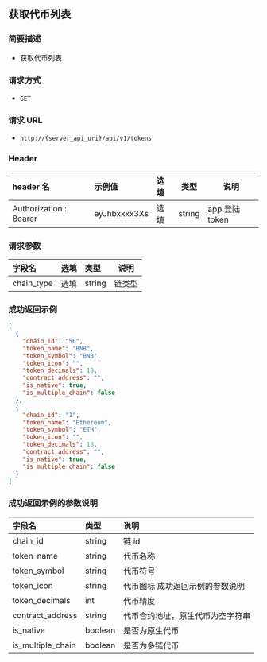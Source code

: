 ## 获取代币列表

### 简要描述

- 获取代币列表

### 请求方式

- `GET`

### 请求 URL

- `http://{server_api_uri}/api/v1/tokens`

### Header

| header 名              | 示例值       | 选填 | 类型   | 说明           |
| :--------------------- | :----------- | :--- | ------ | -------------- |
| Authorization : Bearer | eyJhbxxxx3Xs | 选填 | string | app 登陆 token |

### 请求参数

| 字段名     | 选填 | 类型   | 说明   |
| :--------- | :--- | :----- | ------ |
| chain_type | 选填 | string | 链类型 |

### 成功返回示例

```json
[
  {
    "chain_id": "56",
    "token_name": "BNB",
    "token_symbol": "BNB",
    "token_icon": "",
    "token_decimals": 18,
    "contract_address": "",
    "is_native": true,
    "is_multiple_chain": false
  },
  {
    "chain_id": "1",
    "token_name": "Ethereum",
    "token_symbol": "ETH",
    "token_icon": "",
    "token_decimals": 18,
    "contract_address": "",
    "is_native": true,
    "is_multiple_chain": false
  }
]
```

### 成功返回示例的参数说明

| 字段名            | 类型    | 说明                             |
| :---------------- | :------ | :------------------------------- |
| chain_id          | string  | 链 id                            |
| token_name        | string  | 代币名称                         |
| token_symbol      | string  | 代币符号                         |
| token_icon        | string  | 代币图标 成功返回示例的参数说明  |
| token_decimals    | int     | 代币精度                         |
| contract_address  | string  | 代币合约地址，原生代币为空字符串 |
| is_native         | boolean | 是否为原生代币                   |
| is_multiple_chain | boolean | 是否为多链代币                   |

